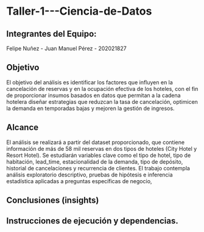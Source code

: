 # Taller-1---Ciencia-de-Datos

## Integrantes del Equipo:
Felipe Nuñez - 
Juan Manuel Pérez - 202021827

## Objetivo
El objetivo del análisis es identificar los factores que influyen en la cancelación de reservas y en la ocupación efectiva de los hoteles, con el fin de proporcionar insumos basados en datos que permitan a la cadena hotelera diseñar estrategias que reduzcan la tasa de cancelación, optimicen la demanda en temporadas bajas y mejoren la gestión de ingresos.

## Alcance
El análisis se realizará a partir del dataset proporcionado, que contiene información de más de 58 mil reservas en dos tipos de hoteles (City Hotel y Resort Hotel). Se estudiarán variables clave como el tipo de hotel, tipo de habitación, lead_time, estacionalidad de la demanda, tipo de depósito, historial de cancelaciones y recurrencia de clientes. El trabajo contempla análisis exploratorio descriptivo, pruebas de hipótesis e inferencia estadística aplicadas a preguntas específicas de negocio,

## Conclusiones (insights)

## Instrucciones de ejecución y dependencias.

